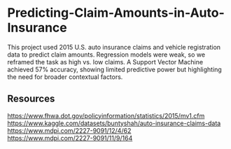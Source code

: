 # Predicting-Claim-Amounts-in-Auto-Insurance
This project used 2015 U.S. auto insurance claims and vehicle registration data to predict claim amounts. Regression models were weak, so we reframed the task as high vs. low claims. A Support Vector Machine achieved 57% accuracy, showing limited predictive power but highlighting the need for broader contextual factors.

## Resources
https://www.fhwa.dot.gov/policyinformation/statistics/2015/mv1.cfm  
https://www.kaggle.com/datasets/buntyshah/auto-insurance-claims-data  
https://www.mdpi.com/2227-9091/12/4/62  
https://www.mdpi.com/2227-9091/11/9/164
